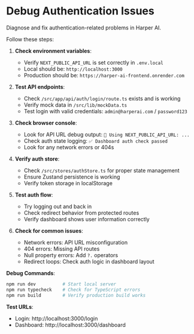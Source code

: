 # Debug Authentication Issues

Diagnose and fix authentication-related problems in Harper AI.

Follow these steps:

1. **Check environment variables**:
   - Verify `NEXT_PUBLIC_API_URL` is set correctly in `.env.local`
   - Local should be: `http://localhost:3000`
   - Production should be: `https://harper-ai-frontend.onrender.com`

2. **Test API endpoints**:
   - Check `/src/app/api/auth/login/route.ts` exists and is working
   - Verify mock data in `/src/lib/mockData.ts` 
   - Test login with valid credentials: `admin@harperai.com` / `password123`

3. **Check browser console**:
   - Look for API URL debug output: `🔗 Using NEXT_PUBLIC_API_URL: ...`
   - Check auth state logging: `✅ Dashboard auth check passed`
   - Look for any network errors or 404s

4. **Verify auth store**:
   - Check `/src/stores/authStore.ts` for proper state management
   - Ensure Zustand persistence is working
   - Verify token storage in localStorage

5. **Test auth flow**:
   - Try logging out and back in
   - Check redirect behavior from protected routes
   - Verify dashboard shows user information correctly

6. **Check for common issues**:
   - Network errors: API URL misconfiguration
   - 404 errors: Missing API routes
   - Null property errors: Add `?.` operators
   - Redirect loops: Check auth logic in dashboard layout

**Debug Commands**:
```bash
npm run dev          # Start local server
npm run typecheck    # Check for TypeScript errors
npm run build        # Verify production build works
```

**Test URLs**:
- Login: http://localhost:3000/login
- Dashboard: http://localhost:3000/dashboard